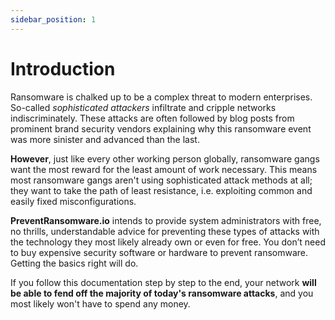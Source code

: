 ```yaml
---
sidebar_position: 1
---
```


# Introduction
Ransomware is chalked up to be a complex threat to modern enterprises. So-called _sophisticated attackers_ infiltrate and cripple networks indiscriminately. These attacks are often followed by blog posts from prominent brand security vendors explaining why this ransomware event was more sinister and advanced than the last.

**However**, just like every other working person globally, ransomware gangs want the most reward for the least amount of work necessary. 
This means most ransomware gangs aren't using sophisticated attack methods at all; they want to take the path of least resistance, i.e. exploiting common and easily fixed misconfigurations.

**PreventRansomware.io** intends to provide system administrators with free, no thrills, understandable advice for preventing these types of attacks with the technology they most likely already own or even for free. You don’t need to buy expensive security software or hardware to prevent ransomware. Getting the basics right will do.  

If you follow this documentation step by step to the end, your network **will be able to fend off the majority of today's ransomware attacks**, and you most likely won't have to spend any money.
